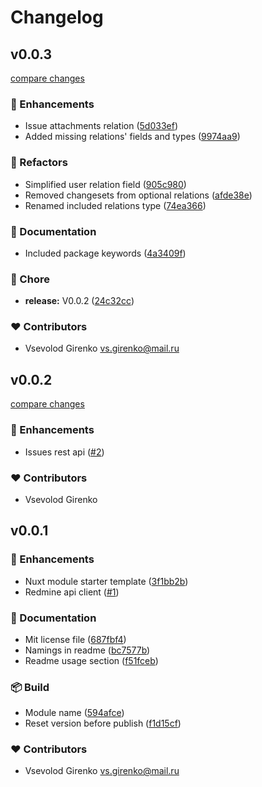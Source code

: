 # Changelog

## v0.0.3

[compare changes](https://github.com/sauromates/nuxt-redmine/compare/v0.0.2...v0.0.3)

### 🚀 Enhancements

- Issue attachments relation ([5d033ef](https://github.com/sauromates/nuxt-redmine/commit/5d033ef))
- Added missing relations' fields and types ([9974aa9](https://github.com/sauromates/nuxt-redmine/commit/9974aa9))

### 💅 Refactors

- Simplified user relation field ([905c980](https://github.com/sauromates/nuxt-redmine/commit/905c980))
- Removed changesets from optional relations ([afde38e](https://github.com/sauromates/nuxt-redmine/commit/afde38e))
- Renamed included relations type ([74ea366](https://github.com/sauromates/nuxt-redmine/commit/74ea366))

### 📖 Documentation

- Included package keywords ([4a3409f](https://github.com/sauromates/nuxt-redmine/commit/4a3409f))

### 🏡 Chore

- **release:** V0.0.2 ([24c32cc](https://github.com/sauromates/nuxt-redmine/commit/24c32cc))

### ❤️ Contributors

- Vsevolod Girenko <vs.girenko@mail.ru>

## v0.0.2

[compare changes](https://github.com/sauromates/nuxt-redmine/compare/v0.0.1...v0.0.2)

### 🚀 Enhancements

- Issues rest api ([#2](https://github.com/sauromates/nuxt-redmine/pull/2))

### ❤️ Contributors

- Vsevolod Girenko

## v0.0.1

### 🚀 Enhancements

- Nuxt module starter template ([3f1bb2b](https://github.com/sauromates/nuxt-redmine/commit/3f1bb2b))
- Redmine api client ([#1](https://github.com/sauromates/nuxt-redmine/pull/1))

### 📖 Documentation

- Mit license file ([687fbf4](https://github.com/sauromates/nuxt-redmine/commit/687fbf4))
- Namings in readme ([bc7577b](https://github.com/sauromates/nuxt-redmine/commit/bc7577b))
- Readme usage section ([f51fceb](https://github.com/sauromates/nuxt-redmine/commit/f51fceb))

### 📦 Build

- Module name ([594afce](https://github.com/sauromates/nuxt-redmine/commit/594afce))
- Reset version before publish ([f1d15cf](https://github.com/sauromates/nuxt-redmine/commit/f1d15cf))

### ❤️ Contributors

- Vsevolod Girenko <vs.girenko@mail.ru>
